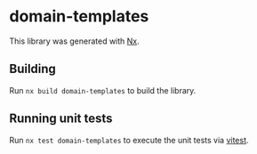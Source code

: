 # domain-templates

This library was generated with [Nx](https://nx.dev).

## Building

Run `nx build domain-templates` to build the library.

## Running unit tests

Run `nx test domain-templates` to execute the unit tests via [vitest](https://vitestjs.io).
